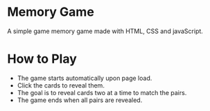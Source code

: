 # Memory Game
A simple game memory game made with HTML, CSS and javaScript.

# How to Play
- The game starts automatically upon page load. 
- Click the cards to reveal them. 
- The goal is to reveal cards two at a time to match the pairs. 
- The game ends when all pairs are revealed.